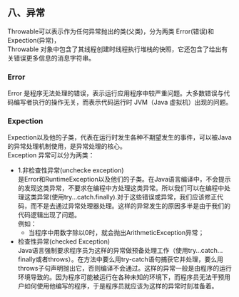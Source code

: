 ## 八、异常  
Throwable可以表示作为任何异常抛出的类(父类)，分为两类 Error(错误)和Expection(异常)，  
Throwable 对象中包含了其线程创建时线程执行堆栈的快照，它还包含了给出有关错误更多信息的消息字符串。  
### Error  
Error 是程序无法处理的错误，表示运行应用程序中较严重问题。大多数错误与代码编写者执行的操作无关，而表示代码运行时 JVM（Java 虚拟机）出现的问题。  
### Expection  
Expection以及他的子类，代表在运行时发生各种不期望发生的事件，可以被Java的异常处理机制使用，是异常处理的核心。  
Exception 异常可以分为两类：
* 1.非检查性异常(unchecke exception)    
  是Error和RuntimeException以及他们的子类。在Java语言编译中，不会提示的发现这类异常，不要求在编程中方处理这类异常。所以我们可以在编程中处理这类异常(使用try...catch.finally).对于这些错误或异常，我们应该修正代码，而不是去通过异常处理器处理。这样的异常发生的原因多半是由于我们的代码逻辑出现了问题。  
例如：  
  * 当程序中用数字除以0时，就会抛出ArithmeticException异常；
* 检查性异常(checked Exception)  
Java语言强制要求程序员为这样的异常做预备处理工作（使用try…catch…finally或者throws）。在方法中要么用try-catch语句捕获它并处理，要么用throws子句声明抛出它，否则编译不会通过。这样的异常一般是由程序的运行环境导致的。因为程序可能被运行在各种未知的环境下，而程序员无法干预用户如何使用他编写的程序，于是程序员就应该为这样的异常时刻准备着。 